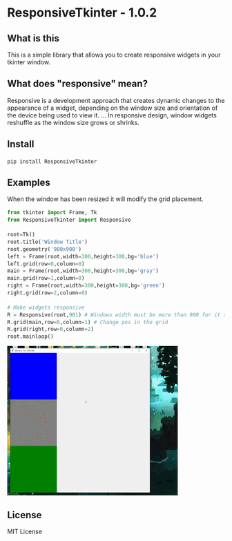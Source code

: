 # ResponsiveTkinter - 1.0.2
## What is this
This is a simple library that allows you to create responsive widgets in your tkinter window. 

## What does "responsive" mean?
Responsive is a development approach that creates dynamic changes to the appearance of a widget, depending on the window size and orientation of the device being used to view it. ... In responsive design, window widgets reshuffle as the window size grows or shrinks.

## Install
`pip install ResponsiveTkinter`

## Examples

When the window has been resized it will modify the grid placement.
```python
from tkinter import Frame, Tk
from ResponsiveTkinter import Responsive

root=Tk()
root.title('Window Title')
root.geometry('900x900')
left = Frame(root,width=300,height=300,bg='blue')
left.grid(row=0,column=0)
main = Frame(root,width=300,height=300,bg='gray')
main.grid(row=1,column=0)
right = Frame(root,width=300,height=300,bg='green')
right.grid(row=2,column=0)

# Make widgets responsive
R = Responsive(root,901) # Windows width must be more than 900 for it to work.
R.grid(main,row=0,column=1) # Change pos in the grid
R.grid(right,row=0,column=2)
root.mainloop()
```

![example1](./assets/example1.gif)

## License
MIT License